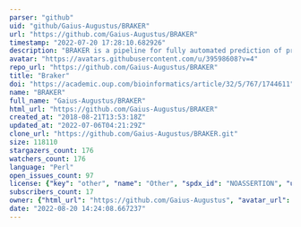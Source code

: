 ```yaml
---
parser: "github"
uid: "github/Gaius-Augustus/BRAKER"
url: "https://github.com/Gaius-Augustus/BRAKER"
timestamp: "2022-07-20 17:28:10.682926"
description: "BRAKER is a pipeline for fully automated prediction of protein coding gene structures with GeneMark-ES/ET and AUGUSTUS in novel eukaryotic genomes"
avatar: "https://avatars.githubusercontent.com/u/39598608?v=4"
repo_url: "https://github.com/Gaius-Augustus/BRAKER"
title: "Braker"
doi: "https://academic.oup.com/bioinformatics/article/32/5/767/1744611"
name: "BRAKER"
full_name: "Gaius-Augustus/BRAKER"
html_url: "https://github.com/Gaius-Augustus/BRAKER"
created_at: "2018-08-21T13:53:18Z"
updated_at: "2022-07-06T04:21:29Z"
clone_url: "https://github.com/Gaius-Augustus/BRAKER.git"
size: 118110
stargazers_count: 176
watchers_count: 176
language: "Perl"
open_issues_count: 97
license: {"key": "other", "name": "Other", "spdx_id": "NOASSERTION", "url": null, "node_id": "MDc6TGljZW5zZTA="}
subscribers_count: 17
owner: {"html_url": "https://github.com/Gaius-Augustus", "avatar_url": "https://avatars.githubusercontent.com/u/39598608?v=4", "login": "Gaius-Augustus", "type": "Organization"}
date: "2022-08-20 14:24:08.667237"
---
```

